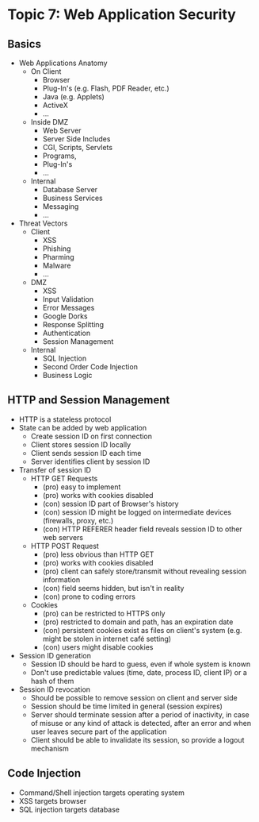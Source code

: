 # Topic 7: Web Application Security

## Basics
- Web Applications Anatomy
	- On Client
		- Browser
		- Plug-In's (e.g. Flash, PDF Reader, etc.)
		- Java (e.g. Applets)
		- ActiveX
		- ...
	- Inside DMZ
		- Web Server
		- Server Side Includes
		- CGI, Scripts, Servlets
		- Programs,
		- Plug-In's
		- ...
	- Internal
		- Database Server
		- Business Services
		- Messaging
		- ...
- Threat Vectors
	- Client
		- XSS
		- Phishing
		- Pharming
		- Malware
		- ...
	- DMZ
		- XSS
		- Input Validation
		- Error Messages
		- Google Dorks
		- Response Splitting
		- Authentication
		- Session Management
	- Internal
		- SQL Injection
		- Second Order Code Injection
		- Business Logic

## HTTP and Session Management
- HTTP is a stateless protocol
- State can be added by web application
	- Create session ID on first connection
	- Client stores session ID locally
	- Client sends session ID each time
	- Server identifies client by session ID
- Transfer of session ID
	- HTTP GET Requests
		- (pro) easy to implement
		- (pro) works with cookies disabled
		- (con) session ID part of Browser's history
		- (con) session ID might be logged on intermediate devices (firewalls, proxy, etc.)
		- (con) HTTP REFERER header field reveals session ID to other web servers
	- HTTP POST Request
		- (pro) less obvious than HTTP GET
		- (pro) works with cookies disabled
		- (pro) client can safely store/transmit without revealing session information
		- (con) field seems hidden, but isn't in reality
		- (con) prone to coding errors
	- Cookies
		- (pro) can be restricted to HTTPS only
		- (pro) restricted to domain and path, has an expiration date
		- (con) persistent cookies exist as files on client's system (e.g. might be stolen in internet café setting)
		- (con) users might disable cookies
- Session ID generation
	- Session ID should be hard to guess, even if whole system is known
	- Don't use predictable values (time, date, process ID, client IP) or a hash of them
- Session ID revocation
	- Should be possible to remove session on client and server side
	- Session should be time limited in general (session expires)
	- Server should terminate session after a period of inactivity, in case of misuse or any kind of attack is detected, after an error and when user leaves secure part of the application
	- Client should be able to invalidate its session, so provide a logout mechanism

## Code Injection
- Command/Shell injection targets operating system
- XSS targets browser
- SQL injection targets database
